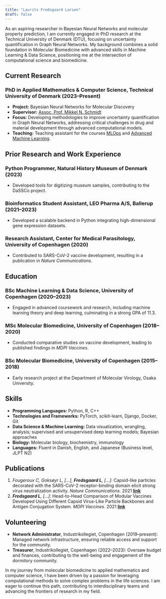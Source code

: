 ```yaml
---
title: "Laurits Fredsgaard Larsen"
draft: false
---
```


As an aspiring researcher in Bayesian Neural Networks and molecular property prediction, I am currently engaged in PhD research at the Technical University of Denmark (DTU), focusing on uncertainty quantification in Graph Neural Networks. My background combines a solid foundation in Molecular Biomedicine with advanced skills in Machine Learning & Data Science, positioning me at the intersection of computational science and biomedicine.

## Current Research

### PhD in Applied Mathematics & Computer Science, Technical University of Denmark (2023–Present)

- **Project:** Bayesian Neural Networks for Molecular Discovery
- **Supervisor:** [Assoc. Prof. Mikkel N. Schmidt](http://mikkelschmidt.dk/)
- **Focus:** Developing methodologies to improve uncertainty quantification in Graph Neural Networks, addressing critical challenges in drug and material development through advanced computational models.
- **Teaching:** Teaching assistant for the courses [MLOps](https://skaftenicki.github.io/dtu_mlops/) and [Advanced Machine Learning](https://kurser.dtu.dk/course/02460).

## Prior Research and Work Experience

### Python Programmer, Natural History Museum of Denmark (2023)

- Developed tools for digitizing museum samples, contributing to the DaSSCo project.

### Bioinformatics Student Assistant, LEO Pharma A/S, Ballerup (2021–2023)

- Developed a scalable backend in Python integrating high-dimensional gene expression datasets.

### Research Assistant, Center for Medical Parasitology, University of Copenhagen (2020)

- Contributed to SARS-CoV-2 vaccine development, resulting in a publication in *Nature Communications*.

## Education

### BSc Machine Learning & Data Science, University of Copenhagen (2020–2023)

- Engaged in advanced coursework and research, including machine learning theory and deep learning, culminating in a strong GPA of 11.3.

### MSc Molecular Biomedicine, University of Copenhagen (2018–2020)

- Conducted comparative studies on vaccine development, leading to published findings in *MDPI Vaccines*.

### BSc Molecular Biomedicine, University of Copenhagen (2015–2018)

- Early research project at the Department of Molecular Virology, Osaka University.

## Skills

- **Programming Languages:** Python, R, C++
- **Technologies and Frameworks:** PyTorch, scikit-learn, Django, Docker, Git
- **Data Science & Machine Learning:** Data visualization, wrangling, analysis; supervised and unsupervised deep learning models; Bayesian approaches
- **Biology:** Molecular biology, biochemistry, immunology
- **Languages:** Fluent in Danish, English, and Japanese (Business level, JLPT N2)

## Publications

1. *Fougeroux C, Goksøyr L, \[...\], **Fredsgaard L**, \[...\]*: Capsid-like particles decorated with the SARS-CoV-2 receptor-binding domain elicit strong virus neutralization activity. *Nature Communications*. 2021 [**link**](https://doi.org/10.1038/s41467-020-20251-8)
2. ***Fredsgaard L**, \[...\]*: Head-to-Head Comparison of Modular Vaccines Developed Using Different Capsid Virus-Like Particle Backbones and Antigen Conjugation System. *MDPI Vaccines*. 2021 [**link**](https://doi.org/10.3390/vaccines9060539)

## Volunteering

- **Network Administrator**, Industrikollegiet, Copenhagen (2019–present): Managed network infrastructure, ensuring reliable access and support for the community.
- **Treasurer**, Industrikollegiet, Copenhagen (2022–2023): Oversaw budget and finances, contributing to the well-being and engagement of the dormitory community.

In my journey from molecular biomedicine to applied mathematics and computer science, I have been driven by a passion for leveraging computational methods to solve complex problems in the life sciences. I am eager to continue this path, contributing to interdisciplinary teams and advancing the frontiers of research in my field.
